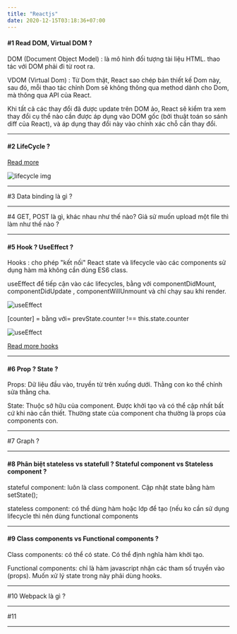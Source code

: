 ```yaml
---
title: "Reactjs"
date: 2020-12-15T03:18:36+07:00
---
```


#### #1 Read DOM, Virtual DOM ?

DOM (Document Object Model) : là mô hình đối tượng tài liệu HTML. thao tác với DOM phải đi từ root ra.

VDOM (Virtual Dom) : Từ Dom thật, React sao chép bản thiết kế Dom này, sau đó, mỗi thao tác chỉnh Dom sẽ không thông qua method dành cho Dom, mà thông qua API của React.

Khi tất cả các thay đổi đã được update trên DOM ảo, React sẽ kiểm tra xem thay đổi cụ thể nào cần được áp dụng vào DOM gốc (bởi thuật toán so sánh diff của React), và áp dụng thay đổi này vào chính xác chỗ cần thay đổi.

---

#### #2 LifeCycle ?

[Read more](https://viblo.asia/p/lifecycle-component-trong-reactjs-gGJ59jzxKX2)

![lifecycle img](https://images.viblo.asia/c3c37d71-9a8f-4250-b7a3-d01cb1cc525e.png)

---

#3 Data binding là gì ?

---

#4 GET, POST là gì, khác nhau như thế nào? Giả sử muốn upload một file thì làm như thế nào ?

---

#### #5 Hook ? UseEffect ?

Hooks : cho phép "kết nối" React state và lifecycle vào các components sử dụng hàm mà không cần dùng ES6 class.

useEffect để tiếp cận vào các lifecycles, bằng với componentDidMount, componentDidUpdate , componentWillUnmount và chỉ chạy sau khi render.

![useEffect](../../images/useEffect.png/)

[counter] = bằng với= prevState.counter !== this.state.counter

![useEffect](../../images/didUpdate.png/)

[Read more hooks](https://ehkoo.com/bai-viet/react-hooks-la-gi)

---

#### #6 Prop ? State ?

Props: Dữ liệu đầu vào, truyền từ trên xuống dưới. Thằng con ko thể chỉnh sửa thằng cha.

State: Thuộc sở hữu của component. Được khởi tạo và có thể cập nhất bất cứ khi nào cần thiết. Thường state của component cha thường là props của components con.

---

#7 Graph ?

---

#### #8 Phân biệt stateless vs statefull ? Stateful component vs Stateless component ?

stateful component: luôn là class component. Cập nhật state bằng hàm setState();

stateless component: có thể dùng hàm hoặc lớp để tạo (nếu ko cần sử dụng lifecycle thì nên dùng functional components

---

#### #9 Class components vs Functional components ?

Class components: có thể có state. Có thể định nghĩa hàm khởi tạo.

Functional components: chỉ là hàm javascript nhận các tham số truyền vào (props). Muốn xử lý state trong này phải dùng hooks.

---

#10 Webpack là gì ?

---

#11

---
